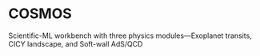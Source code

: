 # COSMOS
Scientific-ML workbench with three physics modules—Exoplanet transits, CICY landscape, and Soft-wall AdS/QCD
